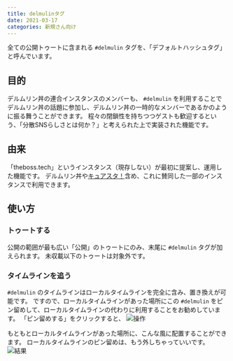 ```yaml
---
title: delmulinタグ
date: 2021-03-17
categories: 新規さん向け
---
```


全ての公開トゥートに含まれる `#delmulin` タグを、「デフォルトハッシュタグ」と呼んでいます。

## 目的

デルムリン丼の連合インスタンスのメンバーも、 `#delmulin` を利用することでデルムリン丼の話題に参加し、デルムリン丼の一時的なメンバーであるかのように振る舞うことができます。
程々の閉鎖性を持ちつつゲストも歓迎するという、「分散SNSらしさとは何か？」と考えられた上で実装された機能です。

## 由来

「theboss.tech」というインスタンス（現存しない）が最初に提案し、運用した機能です。
デルムリン丼や[キュアスタ！](https://precure.ml/)含め、これに賛同した一部のインスタンスで利用できます。

## 使い方

### トゥートする

公開の範囲が最も広い「公開」のトゥートにのみ、末尾に `#delmulin` タグが加えられます。
未収載以下のトゥートは対象外です。

### タイムラインを追う

`#delmulin` のタイムラインはローカルタイムラインを完全に含み、置き換えが可能です。
ですので、ローカルタイムラインがあった場所にこの `#delmulin` をピン留めして、ローカルタイムラインの代わりに利用することをお勧めしています。
「ピン留めする」をクリックすると、
![操作](操作.png)

もともとローカルタイムラインがあった場所に、こんな風に配置することができます。
ローカルタイムラインのピン留めは、もう外しちゃっていいです。
![結果](結果.png)
